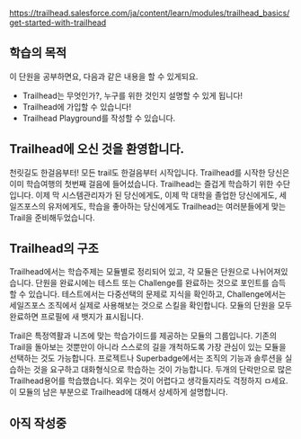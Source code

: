 https://trailhead.salesforce.com/ja/content/learn/modules/trailhead_basics/get-started-with-trailhead

## 학습의 목적
이 단원을 공부하면요, 다음과 같은 내용을 할 수 있게되요. 
- Trailhead는 무엇인가?, 누구를 위한 것인지 설명할 수 있게 됩니다!
- Trailhead에 가입할 수 있습니다!
- Trailhead Playground를 작성할 수 있습니다.


## Trailhead에 오신 것을 환영합니다.

천릿길도 한걸음부터! 모든 trail도 한걸음부터 시작입니다. Trailhead를 시작한 당신은 이미 학습여행의 첫번째 걸음에 들어섰습니다.
Trailhead는 즐겁게 학습하기 위한 수단입니다. 
이제 막 시스템관리자가 된 당신에게도, 
이제 막 대학을 졸업한 당신에게도, 
세일즈포스의 유저에게도, 
학습을 좋아하는 당신에게도 
Trailhead는 여러분들에게 맞는 Trail을 준비해두었습니다.


## Trailhead의 구조

Trailhead에서는 학습주제는 모듈별로 정리되어 있고, 각 모듈은 단원으로 나뉘어져있습니다. 단원을 완료시에는 테스트 또는 Challenge를 완료하는 것으로 포인트를 습득할 수 있습니다.
테스트에서는 다중선택의 문제로 지식을 확인하고, Challenge에서는 세일즈포스 조직에서 실제로 사용해보는 것으로 스킬을 확인합니다. 모듈의 단원을 모두 완료하면 프로필에 새 뱃지가 표시됩니다.

Trail은 특정역활과 니즈에 맞는 학습가이드를 제공하는 모듈의 그룹입니다. 기존의 Trail을 돌아보는 것뿐만이 아니라 스스로의 길을 개척하도록 가장 관심이 있는 모듈을 선택하는 것도 가능합니다. 프로젝트나 Superbadge에서는 조직의 기능과 솔루션을 실습하는 것을 요구하고 대화형식으로 학습하는 것이 가능합니다. 두개의 단락만으로 많은 Trailhead용어를 학습했습니다. 외우는 것이 어렵다고 생각들지라도 걱정하지 ㅁ세요. 이 모듈의 남은 부분으로 Trailhead에 대해서 상세하게 설명합니다.



## 아직 작성중
